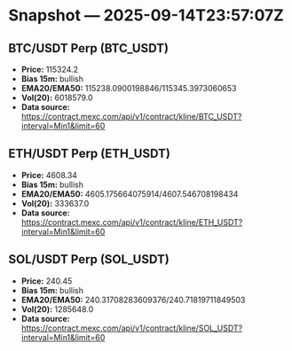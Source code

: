 # Snapshot — 2025-09-14T23:57:07Z

## BTC/USDT Perp (BTC_USDT)
- **Price:** 115324.2
- **Bias 15m:** bullish
- **EMA20/EMA50:** 115238.0900198846/115345.3973060653
- **Vol(20):** 6018579.0
- **Data source:** https://contract.mexc.com/api/v1/contract/kline/BTC_USDT?interval=Min1&limit=60

## ETH/USDT Perp (ETH_USDT)
- **Price:** 4608.34
- **Bias 15m:** bullish
- **EMA20/EMA50:** 4605.175664075914/4607.546708198434
- **Vol(20):** 333637.0
- **Data source:** https://contract.mexc.com/api/v1/contract/kline/ETH_USDT?interval=Min1&limit=60

## SOL/USDT Perp (SOL_USDT)
- **Price:** 240.45
- **Bias 15m:** bullish
- **EMA20/EMA50:** 240.31708283609376/240.71819711849503
- **Vol(20):** 1285648.0
- **Data source:** https://contract.mexc.com/api/v1/contract/kline/SOL_USDT?interval=Min1&limit=60
